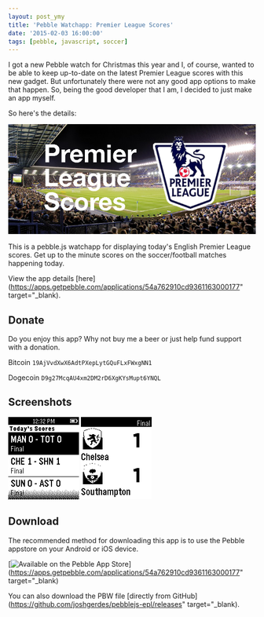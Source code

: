 ```yaml
---
layout: post_ymy
title: 'Pebble Watchapp: Premier League Scores'
date: '2015-02-03 16:00:00'
tags: [pebble, javascript, soccer]
---
```


I got a new Pebble watch for Christmas this year and I, of course, wanted to be able to keep up-to-date on the latest Premier League scores with this new gadget. But unfortunately there were not any good app options to make that happen. So, being the good developer that I am, I decided to just make an app myself. 

So here's the details: 

![Premier League Scores](https://raw.githubusercontent.com/joshgerdes/pebblejs-epl/master/marketing/header-720x320.png)

This is a pebble.js watchapp for displaying today's English Premier League scores. Get up to the minute scores on the soccer/football matches happening today.

View the app details [here](https://apps.getpebble.com/applications/54a762910cd9361163000177" target="_blank).

## Donate

Do you enjoy this app? Why not buy me a beer or just help fund support with a donation.

Bitcoin
`19AjVvdXwX6AdtPXepLytGQuFLxFWxgNN1`

Dogecoin
`D9g27McqAU4xm2DM2rD6XgKYsMupt6YNQL`

## Screenshots

![Pebble EPL Screenshot #1](https://raw.githubusercontent.com/joshgerdes/pebblejs-epl/master/marketing/screenshot1-144x168.png)
![Pebble EPL Screenshot #2](https://raw.githubusercontent.com/joshgerdes/pebblejs-epl/master/marketing/screenshot2-144x168.png)


## Download

The recommended method for downloading this app is to use the Pebble appstore on your Android or iOS device.

[![Available on the Pebble App Store](http://pblweb.com/badge/54a762910cd9361163000177/black/small/)](https://apps.getpebble.com/applications/54a762910cd9361163000177" target="_blank)

You can also download the PBW file [directly from GitHub](https://github.com/joshgerdes/pebblejs-epl/releases" target="_blank).
